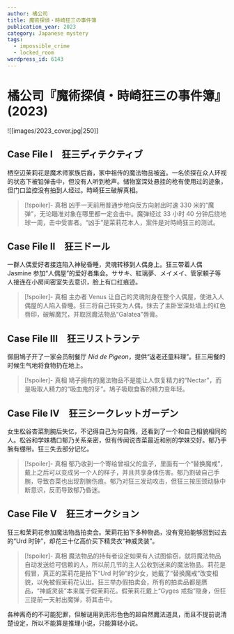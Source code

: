 ```yaml
---
author: 橘公司
title: 魔術探偵・時崎狂三の事件簿
publication_year: 2023
category: Japanese mystery
tags:
  - impossible_crime
  - locked_room
wordpress_id: 6143
---
```


# 橘公司『魔術探偵・時崎狂三の事件簿』(2023)

![[images/2023_cover.jpg|250]]

## Case File Ⅰ　狂三ディテクティブ

栖空辺茉莉花是魔术师家族后裔，家中祖传的魔法物品被盗。一名侦探在众人环视的状态下被铅弹击中，但没有人听到枪声。储物室深处悬挂的枪有使用过的迹象，但门口监控没有拍到人经过。時崎狂三破解真相。

> [!spoiler]- 真相
> 凶手一天前用普通步枪向反方向射出时速 330 米的“魔弹”，无论瞄准对象在哪里都一定会击中。魔弹经过 33 小时 40 分钟后绕地球一周，击中受害者。“凶手”是茉莉花本人，案件是对時崎狂三的测试。

## Case File Ⅱ　狂三ドール

一群人偶爱好者接连陷入神秘昏睡，灵魂转移到人偶身上。狂三带着人偶 Jasmine 参加“人偶屋”的爱好者集会。ササキ、紅璃夢、メイメイ、管家頼子等人接连在小房间密室失去意识，脸上有口红痕迹。

> [!spoiler]- 真相
> 主办者 Venus 让自己的灵魂附身在整个人偶屋，使进入人偶屋的人陷入昏睡。狂三将自己转变为人偶，抹去了主卧室深处墙上的红色唇印，破解魔咒，并取回魔法物品“Galatea”唇膏。

## Case File Ⅲ　狂三リストランテ

御厨鳩子开了一家会员制餐厅 <i>Nid de Pigeon</i>，提供“返老还童料理”。狂三用餐的时候生气地将食物扔在地上。

> [!spoiler]- 真相
> 鳩子拥有的魔法物品不是能让人恢复精力的“Nectar”，而是吸取人精力的“吸血鬼的牙”。鳩子吸取食客的精力变年轻。

## Case File Ⅳ　狂三シークレットガーデン

女生松谷杏菜割腕后失忆，不记得自己为何自残，还看到了一个和自己相貌相同的人。松谷和学妹橋口郁乃关系亲密，但有传闻说杏菜最近和别的学妹交好。郁乃手腕有绷带。狂三失去部分记忆。

> [!spoiler]- 真相
> 郁乃收到一个寄给曾祖父的盒子，里面有一个“替换魔戒”，戴上之后可以变成另一个人的样子，并且共享身体伤害。郁乃割破自己手腕，导致杏菜也出现割腕伤痕。郁乃对狂三发动攻击，但狂三按压颈动脉中断意识，反而导致郁乃昏迷。

## Case File Ⅴ　狂三オークション

狂三和茉莉花参加魔法物品拍卖会。茉莉花拍下多种物品，没有竞拍能够回到过去的“Urd 时钟”，却花三十亿高价买下精灵衣“神威灵装”。

> [!spoiler]- 真相
> 魔法物品的持有者设定如果有人试图偷窃，就将魔法物品自动发送给可信赖的人，所以前几节的主人公收到送来的魔法物品。莉花是假冒，真正的茉莉花是拍下“Urd 时钟”的少女，她戴了“替换魔戒”改变相貌，以免被假茉莉花认出。狂三举办假拍卖会，所有的拍卖品都是赝品，“神威灵装”本来属于假茉莉花。假茉莉花戴上“Gyges 戒指”隐身，但狂三提前一天射出魔弹，将其击中。

各种离奇的不可能犯罪，但解谜用到形形色色的超自然魔法道具，而且不提前说清楚设定，所以不能算是推理小说，只能算轻小说。